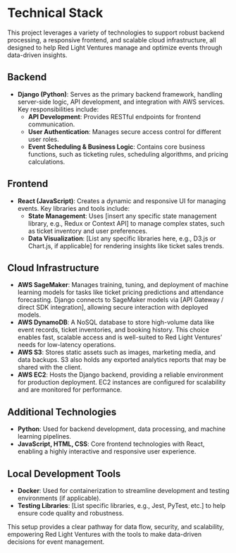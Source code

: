 # Technical Stack

This project leverages a variety of technologies to support robust backend processing, a responsive frontend, and scalable cloud infrastructure, all designed to help Red Light Ventures manage and optimize events through data-driven insights.

## Backend

- **Django (Python)**: Serves as the primary backend framework, handling server-side logic, API development, and integration with AWS services. Key responsibilities include:
  - **API Development**: Provides RESTful endpoints for frontend communication.
  - **User Authentication**: Manages secure access control for different user roles.
  - **Event Scheduling & Business Logic**: Contains core business functions, such as ticketing rules, scheduling algorithms, and pricing calculations.
  
## Frontend

- **React (JavaScript)**: Creates a dynamic and responsive UI for managing events. Key libraries and tools include:
  - **State Management**: Uses [insert any specific state management library, e.g., Redux or Context API] to manage complex states, such as ticket inventory and user preferences.
  - **Data Visualization**: [List any specific libraries here, e.g., D3.js or Chart.js, if applicable] for rendering insights like ticket sales trends.

## Cloud Infrastructure

- **AWS SageMaker**: Manages training, tuning, and deployment of machine learning models for tasks like ticket pricing predictions and attendance forecasting. Django connects to SageMaker models via [API Gateway / direct SDK integration], allowing secure interaction with deployed models.
- **AWS DynamoDB**: A NoSQL database to store high-volume data like event records, ticket inventories, and booking history. This choice enables fast, scalable access and is well-suited to Red Light Ventures’ needs for low-latency operations.
- **AWS S3**: Stores static assets such as images, marketing media, and data backups. S3 also holds any exported analytics reports that may be shared with the client.
- **AWS EC2**: Hosts the Django backend, providing a reliable environment for production deployment. EC2 instances are configured for scalability and are monitored for performance.

## Additional Technologies

- **Python**: Used for backend development, data processing, and machine learning pipelines.
- **JavaScript, HTML, CSS**: Core frontend technologies with React, enabling a highly interactive and responsive user experience.

## Local Development Tools

- **Docker**: Used for containerization to streamline development and testing environments (if applicable).
- **Testing Libraries**: [List specific libraries, e.g., Jest, PyTest, etc.] to help ensure code quality and robustness.

This setup provides a clear pathway for data flow, security, and scalability, empowering Red Light Ventures with the tools to make data-driven decisions for event management.
